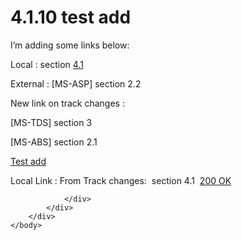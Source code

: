 <html dir="LTR" xmlns:mshelp="http://msdn.microsoft.com/mshelp" xmlns:ddue="http://ddue.schemas.microsoft.com/authoring/2003/5" xmlns:xlink="http://www.w3.org/1999/xlink" xmlns:tool="http://www.microsoft.com/tooltip">
    <head>
        <meta http-equiv="Content-Type" content="text/html; CHARSET=utf-8"></meta>
        <meta name="save" content="history"></meta>
        <title>4.1.10 test add</title>
        <xml>
            <mshelp:toctitle title="4.1.10 test add"></mshelp:toctitle>
            <mshelp:rltitle title="[MS-CANARYBLOCK]: test add"></mshelp:rltitle>
            <mshelp:keyword index="A" term="e1f61c81-0262-4ccb-8e69-6a0844c4a5f3"></mshelp:keyword>
            <mshelp:attr name="DCSext.ContentType" value="open specification"></mshelp:attr>
            <mshelp:attr name="AssetID" value="e1f61c81-0262-4ccb-8e69-6a0844c4a5f3"></mshelp:attr>
            <mshelp:attr name="TopicType" value="kbRef"></mshelp:attr>
            <mshelp:attr name="DCSext.Title" value="[MS-CANARYBLOCK]: test add" />
        </xml>
    </head>
    <body>
        <div id="header">
            <h1 class="heading">4.1.10 test add</h1>
        </div>
        <div id="mainSection">
            <div id="mainBody">
                <div id="allHistory" class="saveHistory"></div>
                <div id="sectionSection0" class="section" name="collapseableSection">
                    

<p>I’m adding some links below:</p>

<p>Local : section <a href="10d18e0b-8931-43ef-9ca2-877096442270.htm">4.1</a></p>

<p>External : <mshelp:link keywords="83f6b453-c695-419c-998b-0aa50279bc40" tabindex="0">[MS-ASP]</mshelp:link>
section <mshelp:link keywords="11d13b1a-e171-44aa-b862-a5ba3faf07ca" tabindex="0">2.2</mshelp:link></p>

<p>New link on track changes : </p>

<p><mshelp:link keywords="b46a581a-39de-4745-b076-ec4dbb7d13ec" tabindex="0">[MS-TDS]</mshelp:link>
section <mshelp:link keywords="52b5da79-b222-48fd-b408-dd4c67464f9a" tabindex="0">3</mshelp:link></p>

<p><mshelp:link keywords="ddc59abf-1f42-4935-9b72-5314665dbcff" tabindex="0">[MS-ABS]</mshelp:link>
section <mshelp:link keywords="87b09aac-a991-4491-88b6-b70ecb0369c8" tabindex="0">2.1</mshelp:link></p>

<p><u>Test add</u></p>

<p>Local Link : From Track changes:  section 4.1<span>  </span><a href="f6104033-4e55-48ec-9da1-1b5b736b4dec.htm#gt_d9c398c0-9009-4dc6-9340-36423671182b">200
OK</a> </p>


                </div>
            </div>
        </div>
    </body>
</html>